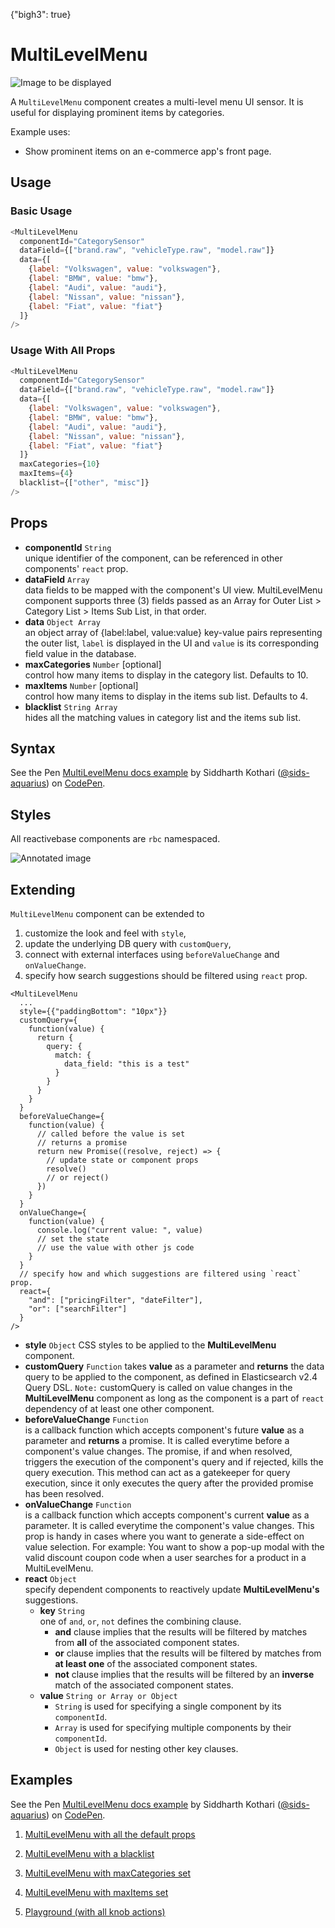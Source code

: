 {"bigh3": true}

# MultiLevelMenu

![Image to be displayed](https://i.imgur.com/pyJzImP.png)

A `MultiLevelMenu` component creates a multi-level menu UI sensor. It is useful for displaying prominent items by categories.

Example uses:
* Show prominent items on an e-commerce app's front page.

## Usage

### Basic Usage

```js
<MultiLevelMenu
  componentId="CategorySensor"
  dataField={["brand.raw", "vehicleType.raw", "model.raw"]}
  data={[
    {label: "Volkswagen", value: "volkswagen"},
    {label: "BMW", value: "bmw"},
    {label: "Audi", value: "audi"},
    {label: "Nissan", value: "nissan"},
    {label: "Fiat", value: "fiat"}
  ]}
/>
```

### Usage With All Props

```js
<MultiLevelMenu
  componentId="CategorySensor"
  dataField={["brand.raw", "vehicleType.raw", "model.raw"]}
  data={[
    {label: "Volkswagen", value: "volkswagen"},
    {label: "BMW", value: "bmw"},
    {label: "Audi", value: "audi"},
    {label: "Nissan", value: "nissan"},
    {label: "Fiat", value: "fiat"}
  ]}
  maxCategories={10}
  maxItems={4}
  blacklist={["other", "misc"]}
/>
```

## Props

- **componentId** `String`  
    unique identifier of the component, can be referenced in other components' `react` prop.
- **dataField** `Array`  
    data fields to be mapped with the component's UI view. MultiLevelMenu component supports three (3) fields passed as an Array for Outer List > Category List > Items Sub List, in that order.
- **data** `Object Array`  
    an object array of {label:label, value:value} key-value pairs representing the outer list, `label` is displayed in the UI and `value` is its corresponding field value in the database.
- **maxCategories** `Number` [optional]  
    control how many items to display in the category list. Defaults to 10.
- **maxItems** `Number` [optional]  
    control how many items to display in the items sub list. Defaults to 4.
- **blacklist** `String Array`  
    hides all the matching values in category list and the items sub list.

## Syntax

<p data-height="500" data-theme-id="light" data-slug-hash="jLdgzd" data-default-tab="js" data-user="sids-aquarius" data-embed-version="2" data-pen-title="MultiLevelMenu docs example" class="codepen">See the Pen <a href="https://codepen.io/sids-aquarius/pen/jLdgzd/">MultiLevelMenu docs example</a> by Siddharth Kothari (<a href="https://codepen.io/sids-aquarius">@sids-aquarius</a>) on <a href="https://codepen.io">CodePen</a>.</p>
<script async src="https://production-assets.codepen.io/assets/embed/ei.js"></script>

## Styles

All reactivebase components are `rbc` namespaced.

![Annotated image](https://i.imgur.com/GHJnKsB.png)

## Extending

`MultiLevelMenu` component can be extended to
1. customize the look and feel with `style`,
2. update the underlying DB query with `customQuery`,
3. connect with external interfaces using `beforeValueChange` and `onValueChange`.
4. specify how search suggestions should be filtered using `react` prop.

```
<MultiLevelMenu
  ...
  style={{"paddingBottom": "10px"}}
  customQuery={
    function(value) {
      return {
        query: {
          match: {
            data_field: "this is a test"
          }
        }
      }
    }
  }
  beforeValueChange={
    function(value) {
      // called before the value is set
      // returns a promise
      return new Promise((resolve, reject) => {
        // update state or component props
        resolve()
        // or reject()
      })
    }
  }
  onValueChange={
    function(value) {
      console.log("current value: ", value)
      // set the state
      // use the value with other js code
    }
  }
  // specify how and which suggestions are filtered using `react` prop.
  react={
    "and": ["pricingFilter", "dateFilter"],
    "or": ["searchFilter"]
  }
/>
```

- **style** `Object`
    CSS styles to be applied to the **MultiLevelMenu** component.
- **customQuery** `Function`
    takes **value** as a parameter and **returns** the data query to be applied to the component, as defined in Elasticsearch v2.4 Query DSL.
    `Note:` customQuery is called on value changes in the **MultiLevelMenu** component as long as the component is a part of `react` dependency of at least one other component.
- **beforeValueChange** `Function`  
    is a callback function which accepts component's future **value** as a parameter and **returns** a promise. It is called everytime before a component's value changes. The promise, if and when resolved, triggers the execution of the component's query and if rejected, kills the query execution. This method can act as a gatekeeper for query execution, since it only executes the query after the provided promise has been resolved.
- **onValueChange** `Function`  
    is a callback function which accepts component's current **value** as a parameter. It is called everytime the component's value changes. This prop is handy in cases where you want to generate a side-effect on value selection. For example: You want to show a pop-up modal with the valid discount coupon code when a user searches for a product in a MultiLevelMenu.
- **react** `Object`  
    specify dependent components to reactively update **MultiLevelMenu's** suggestions.
    - **key** `String`  
        one of `and`, `or`, `not` defines the combining clause.
        - **and** clause implies that the results will be filtered by matches from **all** of the associated component states.
        - **or** clause implies that the results will be filtered by matches from **at least one** of the associated component states.
        - **not** clause implies that the results will be filtered by an **inverse** match of the associated component states.
    - **value** `String or Array or Object`  
        - `String` is used for specifying a single component by its `componentId`.
        - `Array` is used for specifying multiple components by their `componentId`.
        - `Object` is used for nesting other key clauses.

## Examples

<p data-height="500" data-theme-id="light" data-slug-hash="jLdgzd" data-default-tab="result" data-user="sids-aquarius" data-embed-version="2" data-pen-title="MultiLevelMenu docs example" class="codepen">See the Pen <a href="https://codepen.io/sids-aquarius/pen/jLdgzd/">MultiLevelMenu docs example</a> by Siddharth Kothari (<a href="https://codepen.io/sids-aquarius">@sids-aquarius</a>) on <a href="https://codepen.io">CodePen</a>.</p>
<script async src="https://production-assets.codepen.io/assets/embed/ei.js"></script>

1. [MultiLevelMenu with all the default props](../playground/?knob-title=NestedList%3A%20Car%20Filter&knob-data=%5B%7B"label"%3A"Volkswagen"%2C"value"%3A"volkswagen"%7D%2C%7B"label"%3A"BMW"%2C"value"%3A"bmw"%7D%5D&knob-filterLabel=Cars&knob-defaultSelected%5B0%5D=bmw&knob-defaultSelected%5B1%5D=x%20series&knob-blacklist%5B0%5D=&knob-maxCategories=10&knob-URLParams%20%28not%20visible%20on%20storybook%29=false&knob-showFilter=true&knob-sortBy=count&filterBy=ReactiveSearch&knob-maxItems=4&knob-size=100&knob-showCount=true&knob-placeholder=Search%20Cars&knob-showSearch=true&selectedKind=search%2FMultiLevelMenu&selectedStory=Basic&full=0&down=1&left=1&panelRight=0&downPanel=storybooks%2Fstorybook-addon-knobs)

2. [MultiLevelMenu with a blacklist](../playground/?knob-title=NestedList%3A%20Car%20Filter&knob-data=%5B%7B"label"%3A"Volkswagen"%2C"value"%3A"volkswagen"%7D%2C%7B"label"%3A"BMW"%2C"value"%3A"bmw"%7D%5D&knob-filterLabel=Cars&knob-defaultSelected%5B0%5D=bmw&knob-defaultSelected%5B1%5D=x%20series&knob-blacklist%5B0%5D=golf&knob-blacklist%5B1%5D=unknown&knob-maxCategories=10&knob-URLParams%20%28not%20visible%20on%20storybook%29=false&knob-showFilter=true&knob-sortBy=count&filterBy=ReactiveSearch&knob-maxItems=4&knob-size=100&knob-showCount=true&knob-placeholder=Search%20Cars&knob-showSearch=true&selectedKind=search%2FMultiLevelMenu&selectedStory=With%20Blacklist&full=0&down=1&left=1&panelRight=0&downPanel=storybooks%2Fstorybook-addon-knobs)

3. [MultiLevelMenu with maxCategories set](../playground/?knob-title=NestedList%3A%20Car%20Filter&knob-data=%5B%7B"label"%3A"Volkswagen"%2C"value"%3A"volkswagen"%7D%2C%7B"label"%3A"BMW"%2C"value"%3A"bmw"%7D%5D&knob-filterLabel=Cars&knob-defaultSelected%5B0%5D=bmw&knob-defaultSelected%5B1%5D=x%20series&knob-blacklist%5B0%5D=golf&knob-blacklist%5B1%5D=unknown&knob-maxCategories=6&knob-URLParams%20%28not%20visible%20on%20storybook%29=false&knob-showFilter=true&knob-sortBy=count&filterBy=ReactiveSearch&knob-maxItems=4&knob-size=100&knob-showCount=true&knob-placeholder=Search%20Cars&knob-showSearch=true&selectedKind=search%2FMultiLevelMenu&selectedStory=With%20maxCategories&full=0&down=1&left=1&panelRight=0&downPanel=storybooks%2Fstorybook-addon-knobs)

4. [MultiLevelMenu with maxItems set](../playground/?knob-title=NestedList%3A%20Car%20Filter&knob-data=%5B%7B"label"%3A"Volkswagen"%2C"value"%3A"volkswagen"%7D%2C%7B"label"%3A"BMW"%2C"value"%3A"bmw"%7D%5D&knob-filterLabel=Cars&knob-defaultSelected%5B0%5D=bmw&knob-defaultSelected%5B1%5D=x%20series&knob-blacklist%5B0%5D=golf&knob-blacklist%5B1%5D=unknown&knob-maxCategories=6&knob-URLParams%20%28not%20visible%20on%20storybook%29=false&knob-showFilter=true&knob-sortBy=count&filterBy=ReactiveSearch&knob-maxItems=3&knob-size=100&knob-showCount=true&knob-placeholder=Search%20Cars&knob-showSearch=true&selectedKind=search%2FMultiLevelMenu&selectedStory=With%20maxItems&full=0&down=1&left=1&panelRight=0&downPanel=storybooks%2Fstorybook-addon-knobs)

5. [Playground (with all knob actions)](../playground/?knob-title=NestedList%3A%20Car%20Filter&knob-data=%5B%7B"label"%3A"Volkswagen"%2C"value"%3A"volkswagen"%7D%2C%7B"label"%3A"BMW"%2C"value"%3A"bmw"%7D%5D&knob-filterLabel=Cars&knob-defaultSelected%5B0%5D=bmw&knob-defaultSelected%5B1%5D=x%20series&knob-blacklist%5B0%5D=golf&knob-blacklist%5B1%5D=unknown&knob-maxCategories=10&knob-URLParams%20%28not%20visible%20on%20storybook%29=false&knob-showFilter=true&knob-sortBy=count&filterBy=ReactiveSearch&knob-maxItems=4&knob-size=100&knob-showCount=true&knob-placeholder=Search%20Cars&knob-showSearch=true&selectedKind=search%2FMultiLevelMenu&selectedStory=Playground&full=0&down=1&left=1&panelRight=0&downPanel=storybooks%2Fstorybook-addon-knobs)
